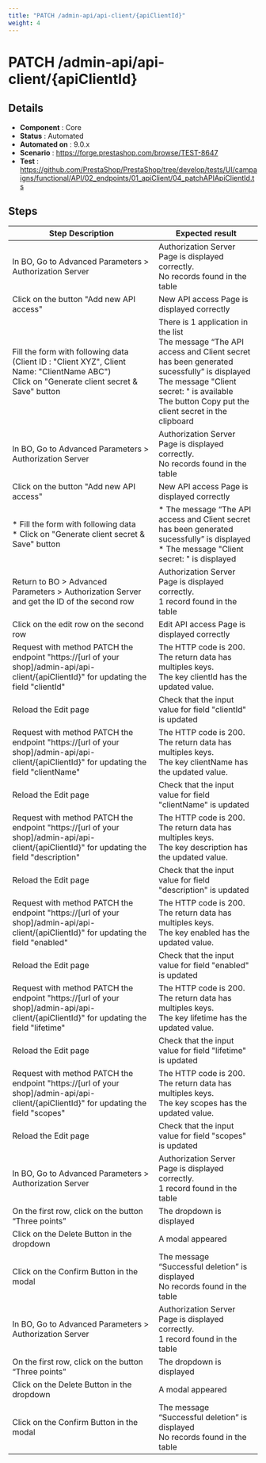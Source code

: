 ```yaml
---
title: "PATCH /admin-api/api-client/{apiClientId}"
weight: 4
---
```


# PATCH /admin-api/api-client/{apiClientId}
## Details
* **Component** : Core
* **Status** : Automated
* **Automated on** : 9.0.x
* **Scenario** : https://forge.prestashop.com/browse/TEST-8647
* **Test** : https://github.com/PrestaShop/PrestaShop/tree/develop/tests/UI/campaigns/functional/API/02_endpoints/01_apiClient/04_patchAPIApiClientId.ts

## Steps
| Step Description | Expected result |
| ----- | ----- |
| In BO, Go to Advanced Parameters > Authorization Server | Authorization Server Page is displayed correctly.<br>No records found in the table |
| Click on the button "Add new API access" | New API access Page is displayed correctly |
| Fill the form with following data (Client ID : "Client XYZ", Client Name: "ClientName ABC")<br>Click on "Generate client secret & Save" button | There is 1 application in the list<br>The message “The API access and Client secret has been generated sucessfully” is displayed<br>The message "Client secret: " is available<br>The button Copy put the client secret in the clipboard |
| In BO, Go to Advanced Parameters > Authorization Server | Authorization Server Page is displayed correctly.<br>No records found in the table |
| Click on the button "Add new API access" | New API access Page is displayed correctly |
| * Fill the form with following data<br> * Click on "Generate client secret & Save" button | * The message “The API access and Client secret has been generated sucessfully” is displayed<br> * The message "Client secret: " is displayed |
| Return to BO > Advanced Parameters > Authorization Server and get the ID of the second row | Authorization Server Page is displayed correctly.<br>1 record found in the table |
| Click on the edit row on the second row | Edit API access Page is displayed correctly |
| Request with method PATCH the endpoint "https://[url of your shop]/admin-api/api-client/\{apiClientId}" for updating the field "clientId" | The HTTP code is 200.<br>The return data has multiples keys.<br>The key clientId has the updated value. |
| Reload the Edit page | Check that the input value for field "clientId" is updated |
| Request with method PATCH the endpoint "https://[url of your shop]/admin-api/api-client/\{apiClientId}" for updating the field "clientName" | The HTTP code is 200.<br>The return data has multiples keys.<br>The key clientName has the updated value. |
| Reload the Edit page | Check that the input value for field "clientName" is updated |
| Request with method PATCH the endpoint "https://[url of your shop]/admin-api/api-client/\{apiClientId}" for updating the field "description" | The HTTP code is 200.<br>The return data has multiples keys.<br>The key description has the updated value. |
| Reload the Edit page | Check that the input value for field "description" is updated |
| Request with method PATCH the endpoint "https://[url of your shop]/admin-api/api-client/\{apiClientId}" for updating the field "enabled" | The HTTP code is 200.<br>The return data has multiples keys.<br>The key enabled has the updated value. |
| Reload the Edit page | Check that the input value for field "enabled" is updated |
| Request with method PATCH the endpoint "https://[url of your shop]/admin-api/api-client/\{apiClientId}" for updating the field "lifetime" | The HTTP code is 200.<br>The return data has multiples keys.<br>The key lifetime has the updated value. |
| Reload the Edit page | Check that the input value for field "lifetime" is updated |
| Request with method PATCH the endpoint "https://[url of your shop]/admin-api/api-client/\{apiClientId}" for updating the field "scopes" | The HTTP code is 200.<br>The return data has multiples keys.<br>The key scopes has the updated value. |
| Reload the Edit page | Check that the input value for field "scopes" is updated |
| In BO, Go to Advanced Parameters > Authorization Server | Authorization Server Page is displayed correctly.<br>1 record found in the table |
| On the first row, click on the button “Three points” | The dropdown is displayed |
| Click on the Delete Button in the dropdown | A modal appeared |
| Click on the Confirm Button in the modal | The message “Successful deletion” is displayed<br>No records found in the table |
| In BO, Go to Advanced Parameters > Authorization Server | Authorization Server Page is displayed correctly.<br>1 record found in the table |
| On the first row, click on the button “Three points” | The dropdown is displayed |
| Click on the Delete Button in the dropdown | A modal appeared |
| Click on the Confirm Button in the modal | The message “Successful deletion” is displayed<br>No records found in the table |
